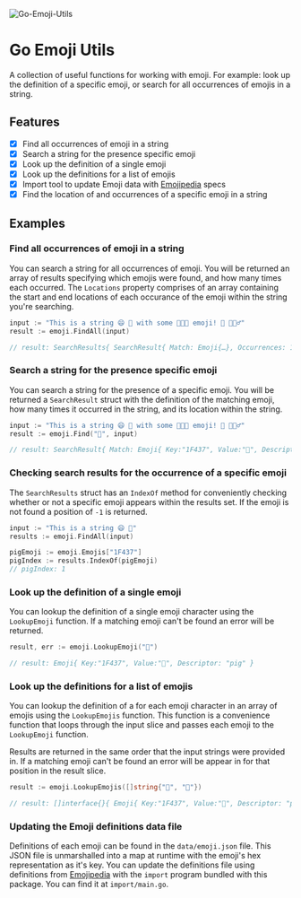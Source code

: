 ![Go-Emoji-Utils](http://up.tmdvs.me/52074bebc945/d)

# Go Emoji Utils
A collection of useful functions for working with emoji. For example: look up the definition of a specific emoji, or search for all occurrences of emojis in a string.

## Features
 - [x] Find all occurrences of emoji in a string
 - [x] Search a string for the presence specific emoji
 - [x] Look up the definition of a single emoji
 - [x] Look up the definitions for a list of emojis
 - [x] Import tool to update Emoji data with [Emojipedia](http://emojipedia.org/) specs
 - [x] Find the location of and occurrences of a specific emoji in a string

## Examples
### Find all occurrences of emoji in a string
You can search a string for all occurrences of emoji. You will be returned an array of results specifying which emojis were found, and how many times each occurred. The `Locations` property comprises of an array containing the start and end locations of each occurance of the emoji within the string you're searching.

```go
input := "This is a string 😄 🐷 with some 👍🏻🙈 emoji! 🐷 🏃🏿‍♂️"
result := emoji.FindAll(input)

// result: SearchResults{ SearchResult{ Match: Emoji{…}, Occurrences: 1, Locations: […] }, …}
```

### Search a string for the presence specific emoji
You can search a string for the presence of a specific emoji. You will be returned a `SearchResult` struct with the definition of the matching emoji, how many times it occurred in the string, and its location within the string. 

```go
input := "This is a string 😄 🐷 with some 👍🏻🙈 emoji! 🐷 🏃🏿‍♂️"
result := emoji.Find("🐷", input)

// result: SearchResult{ Match: Emoji{ Key:"1F437", Value:"🐷", Descriptor: "pig" }, Occurrences: 2, Locations: [[19 19] [42 42]  } }
```

### Checking search results for the occurrence of a specific emoji
The `SearchResults` struct has an `IndexOf` method for conveniently checking whether or not a specific emoji appears within the results set. If the emoji is not found a position of `-1` is returned.

```go
input := "This is a string 😄 🐷"
results := emoji.FindAll(input)

pigEmoji := emoji.Emojis["1F437"]
pigIndex := results.IndexOf(pigEmoji)
// pigIndex: 1
```

### Look up the definition of a single emoji
You can lookup the definition of a single emoji character using the `LookupEmoji` function. If a matching emoji can't be found an error will be returned.

```go
result, err := emoji.LookupEmoji("🐷")

// result: Emoji{ Key:"1F437", Value:"🐷", Descriptor: "pig" }
```

### Look up the definitions for a list of emojis
You can lookup the definition of a for each emoji character in an array of emojis using the `LookupEmojis` function. This function is a convenience function that loops through the input slice and passes each emoji to the `LookupEmoji` function.

Results are returned in the same order that the input strings were provided in. If a matching emoji can't be found an error will be appear in for that position in the result slice.

```go
result := emoji.LookupEmojis([]string{"🐷", "🙈"})

// result: []interface{}{ Emoji{ Key:"1F437", Value:"🐷", Descriptor: "pig" }, …}
```

### Updating the Emoji definitions data file
Definitions of each emoji can be found in the `data/emoji.json` file. This JSON file is unmarshalled into a map at runtime with the emoji's hex representation as it's key. You can update the definitions file using definitions from [Emojipedia](http://emojipedia.org/) with the `import` program bundled with this package. You can find it at `import/main.go`.